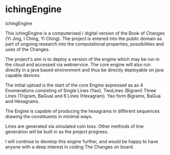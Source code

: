 # ichingEngine
ichingEngine

This ichingEngine is a computerised / digital version of the Book of Changes (Yi Jing, I Ching, Yi Ching).
The project is entered into the public domain as part of ongoing research into the computational properties, possibilities and uses of the Changes.

The project's aim is to deploy a version of the engine which may be run in the cloud and accessed via webservice. 
The core engine will also run directly in a java based environment and thus be directly deployable on java capable devices.

The initial upload is the start of the core Engine expressed as as 4 Enumerations consisting of Single Lines (Yao), TwoLines (Bigram)
Three Lines (Trigram, BaGua) and 6 Lines (Hexagram). Yao form Bigrams, BaGua and Hexagrams.

The Engine is capable of producing the hexagrams in different sequences drawing the constituents in minimal ways.

Lines are generated via simulated coin toss. Other methods of line generation will be built in as the project progress.

I will continue to develop this engine further, and would be happy to have anyone with a deep interest in coding The Changes on board.

